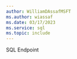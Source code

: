 ```yaml
---
author: WilliamDAssafMSFT
ms.author: wiassaf
ms.date: 03/17/2023
ms.service: sql
ms.topic: include
---
```

SQL Endpoint